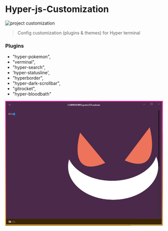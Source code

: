 # Hyper-js-Customization

![project customization](https://img.shields.io/badge/project-customization-brightgreen.svg?style=flat-square)

> Config customization (plugins &amp; themes) for Hyper terminal

### Plugins

-  "hyper-pokemon",
-  "verminal",
-  "hyper-search",
-  'hyper-statusline',
-  "hyperborder",
-  "hyper-dark-scrollbar",
-  "gitrocket",
-  "hyper-bloodbath"

![gengar](gengar.PNG?raw=true)
